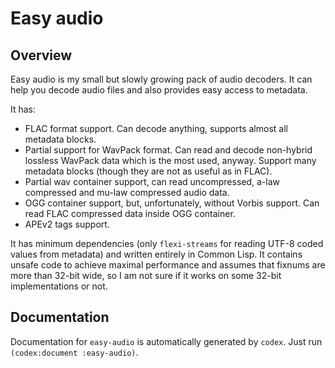 Easy audio
==========

Overview
-------
Easy audio is my small but slowly growing pack of audio decoders. It can
help you decode audio files and also provides easy access to metadata.

It has:
 * FLAC format support. Can decode anything, supports almost all metadata
   blocks.
 * Partial support for WavPack format. Can read and decode non-hybrid
   lossless WavPack data which is the most used, anyway. Support many
   metadata blocks (though they are not as useful as in FLAC).
 * Partial wav container support, can read uncompressed, a-law compressed
   and mu-law compressed audio data.
 * OGG container support, but, unfortunately, without Vorbis support.
   Can read FLAC compressed data inside OGG container.
 * APEv2 tags support.

It has minimum dependencies (only `flexi-streams` for reading UTF-8 coded
values from metadata) and written entirely in Common Lisp. It contains
unsafe code to achieve maximal performance and assumes that fixnums are
more than 32-bit wide, so I am not sure if it works on some 32-bit
implementations or not.

Documentation
------------
Documentation for `easy-audio` is automatically generated by `codex`. Just
run `(codex:document :easy-audio)`.
